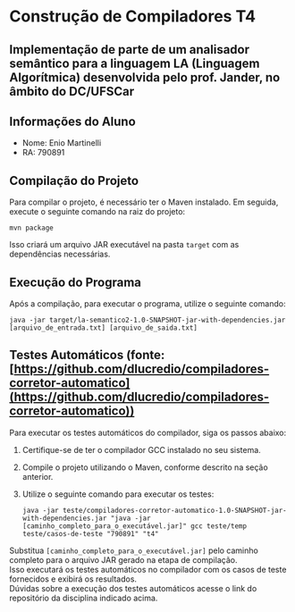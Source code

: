 # Construção de Compiladores T4
## Implementação de parte de um analisador semântico para a linguagem LA (Linguagem Algorítmica) desenvolvida pelo prof. Jander, no âmbito do DC/UFSCar

## Informações do Aluno
- Nome: Enio Martinelli
- RA: 790891

## Compilação do Projeto
Para compilar o projeto, é necessário ter o Maven instalado. Em seguida, execute o seguinte comando na raiz do projeto:  
```
mvn package
```  
Isso criará um arquivo JAR executável na pasta `target` com as dependências necessárias.

## Execução do Programa
Após a compilação, para executar o programa, utilize o seguinte comando:  
```
java -jar target/la-semantico2-1.0-SNAPSHOT-jar-with-dependencies.jar [arquivo_de_entrada.txt] [arquivo_de_saida.txt]
```  

## Testes Automáticos (fonte: [https://github.com/dlucredio/compiladores-corretor-automatico](https://github.com/dlucredio/compiladores-corretor-automatico))
Para executar os testes automáticos do compilador, siga os passos abaixo:

1. Certifique-se de ter o compilador GCC instalado no seu sistema.

2. Compile o projeto utilizando o Maven, conforme descrito na seção anterior.

3. Utilize o seguinte comando para executar os testes:  
   ```
   java -jar teste/compiladores-corretor-automatico-1.0-SNAPSHOT-jar-with-dependencies.jar "java -jar [caminho_completo_para_o_executável.jar]" gcc teste/temp teste/casos-de-teste "790891" "t4"
   ```  
   
Substitua `[caminho_completo_para_o_executável.jar]` pelo caminho completo para o arquivo JAR gerado na etapa de compilação.  
Isso executará os testes automáticos no compilador com os casos de teste fornecidos e exibirá os resultados.  
Dúvidas sobre a execução dos testes automáticos acesse o link do repositório da disciplina indicado acima.







